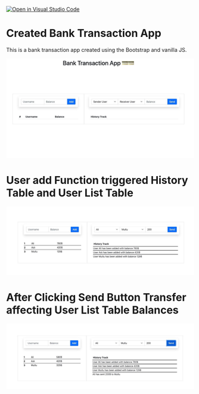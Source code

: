 [![Open in Visual Studio Code](https://classroom.github.com/assets/open-in-vscode-f059dc9a6f8d3a56e377f745f24479a46679e63a5d9fe6f495e02850cd0d8118.svg)](https://classroom.github.com/online_ide?assignment_repo_id=7001730&assignment_repo_type=AssignmentRepo)

<h1>Created Bank Transaction App</h1>
<p>This is a bank transaction app created using the Bootstrap and vanilla JS.</p>

![APP IMAGE](/assets/app.jpg "App Image")

<h1>User add Function triggered History Table and User List Table</h1>

![APP IMAGE](/assets/userAddedList.jpg "App Image")

<h1>After Clicking Send Button Transfer affecting User List Table Balances </h1>

![APP IMAGE](/assets/transferred.jpg "App Image")
